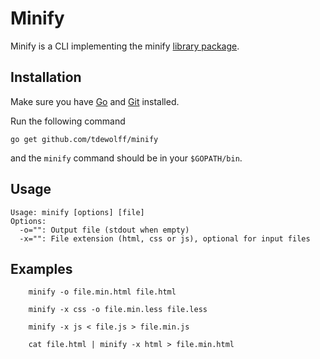 # Minify
Minify is a CLI implementing the minify [library package](https://github.com/tdewolff/minify/blob/master/README.md).

## Installation
Make sure you have [Go](http://golang.org/) and [Git](http://git-scm.com/) installed.

Run the following command

	go get github.com/tdewolff/minify

and the `minify` command should be in your `$GOPATH/bin`.

## Usage

	Usage: minify [options] [file]
	Options:
	  -o="": Output file (stdout when empty)
	  -x="": File extension (html, css or js), optional for input files

## Examples

```shell
	minify -o file.min.html file.html

	minify -x css -o file.min.less file.less

	minify -x js < file.js > file.min.js

	cat file.html | minify -x html > file.min.html
```